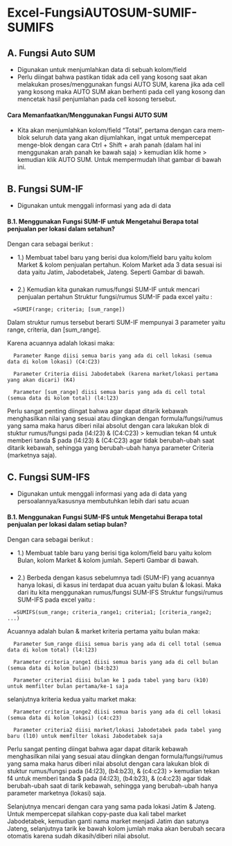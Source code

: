 
# Excel-FungsiAUTOSUM-SUMIF-SUMIFS

## A. Fungsi Auto SUM
 - Digunakan untuk menjumlahkan data di sebuah kolom/field
 - Perlu diingat bahwa pastikan tidak ada cell yang kosong saat akan melakukan proses/menggunakan fungsi AUTO SUM, karena jika ada cell yang kosong maka AUTO SUM akan berhenti pada cell yang kosong dan mencetak hasil penjumlahan pada cell kosong tersebut.

#### Cara Memanfaatkan/Menggunakan Fungsi AUTO SUM
- Kita akan menjumlahkan kolom/field “Total”, pertama dengan cara mem-blok seluruh data yang akan dijumlahkan, ingat untuk mempercepat menge-blok dengan cara Ctrl + Shift + arah panah (dalam hal ini menggunakan arah panah ke bawah saja) > kemudian klik home > kemudian klik AUTO SUM. Untuk mempermudah lihat gambar di bawah ini.
###


## B. Fungsi SUM-IF
 - Digunakan untuk menggali informasi yang ada di data

#### B.1. Menggunakan Fungsi SUM-IF untuk Mengetahui Berapa total penjualan per lokasi dalam setahun?
Dengan cara sebagai berikut :
- 1.) Membuat tabel baru yang berisi dua kolom/field baru yaitu kolom Market & kolom penjualan pertahun. Kolom Market ada 3 data sesuai isi data yaitu Jatim, Jabodetabek, Jateng. Seperti Gambar di bawah.
###

- 2.) Kemudian kita gunakan rumus/fungsi SUM-IF untuk mencari penjualan pertahun
Struktur fungsi/rumus SUM-IF pada excel yaitu :
```http
  =SUMIF(range; criteria; [sum_range])
```
Dalam struktur rumus tersebut berarti SUM-IF mempunyai 3 parameter yaitu range, criteria, dan [sum_range]. 

Karena acuannya adalah lokasi maka:
```http
  Parameter Range diisi semua baris yang ada di cell lokasi (semua data di kolom lokasi) (C4:C23)
```
```http
  Parameter Criteria diisi Jabodetabek (karena market/lokasi pertama yang akan dicari) (K4)
```
```http
  Parameter [sum_range] diisi semua baris yang ada di cell total (semua data di kolom total) (l4:l23)
```
Perlu sangat penting diingat bahwa agar dapat ditarik kebawah menghasilkan nilai yang sesuai atau diingkan dengan formula/fungsi/rumus yang sama maka harus diberi nilai absolut dengan cara lakukan blok di stuktur rumus/fungsi pada (l4:l23) & (C4:C23) > kemudian tekan f4 untuk memberi tanda $ pada (l4:l23) & (C4:C23) agar tidak berubah-ubah saat ditarik kebawah, sehingga yang berubah-ubah hanya parameter Criteria (marketnya saja).

## C. Fungsi SUM-IFS
- Digunakan untuk menggali informasi yang ada di data yang persoalannya/kasusnya membutuhkan lebih dari satu acuan

#### B.1. Menggunakan Fungsi SUM-IFS untuk Mengetahui Berapa total penjualan per lokasi dalam setiap bulan?
Dengan cara sebagai berikut :
- 1.) Membuat table baru yang berisi tiga kolom/field baru yaitu kolom Bulan, kolom Market & kolom jumlah. Seperti Gambar di bawah.
###

- 2.) Berbeda dengan kasus sebelumnya tadi (SUM-IF) yang acuannya hanya lokasi, di kasus ini terdapat dua acuan yaitu bulan & lokasi. Maka dari itu kita menggunakan rumus/fungsi SUM-IFS
Struktur fungsi/rumus SUM-IFS pada excel yaitu :
```http
  =SUMIFS(sum_range; criteria_range1; criteria1; [criteria_range2; ...)
```
Acuannya adalah bulan & market
kriteria pertama yaitu bulan maka:
```http
  Parameter Sum_range diisi semua baris yang ada di cell total (semua data di kolom total) (l4:l23)
```
```http
  Parameter criteria_range1 diisi semua baris yang ada di cell bulan (semua data di kolom bulan) (b4:b23)
```
```http
  Parameter criteria1 diisi bulan ke 1 pada tabel yang baru (k10) untuk memfilter bulan pertama/ke-1 saja
```
selanjutnya kriteria kedua yaitu market maka:
```http
  Parameter criteria_range2 diisi semua baris yang ada di cell lokasi (semua data di kolom lokasi) (c4:c23)
```
```http
  Parameter criteria2 diisi market/lokasi Jabodetabek pada tabel yang baru (l10) untuk memfilter lokasi Jabodetabek saja
```
Perlu sangat penting diingat bahwa agar dapat ditarik kebawah menghasilkan nilai yang sesuai atau diingkan dengan formula/fungsi/rumus yang sama maka harus diberi nilai absolut dengan cara lakukan blok di stuktur rumus/fungsi pada (l4:l23), (b4:b23), & (c4:c23) > kemudian tekan f4 untuk memberi tanda $ pada (l4:l23), (b4:b23), & (c4:c23) agar tidak berubah-ubah saat di tarik kebawah, sehingga yang berubah-ubah hanya parameter marketnya (lokasi) saja.

Selanjutnya mencari dengan cara yang sama pada lokasi Jatim & Jateng. Untuk mempercepat silahkan copy-paste dua kali tabel market Jabodetabek, kemudian ganti nama market menjadi Jatim dan satunya Jateng, selanjutnya tarik ke bawah kolom jumlah maka akan berubah secara otomatis karena sudah dikasih/diberi nilai absolut.
